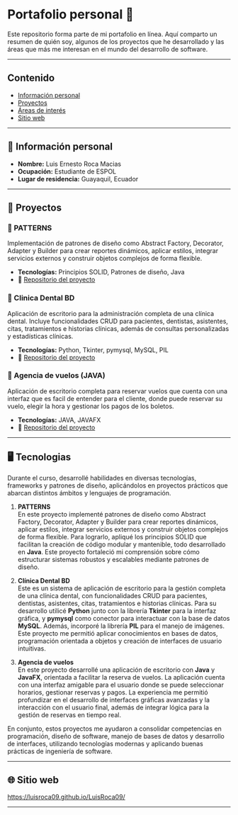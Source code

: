 # Portafolio personal 🦦

Este repositorio forma parte de mi portafolio en línea. Aquí comparto un resumen de quién soy, algunos de los proyectos que he desarrollado y las áreas que más me interesan en el mundo del desarrollo de software.


---

## Contenido

- [Información personal](#información-personal)
- [Proyectos](#proyectos)
- [Áreas de interés](#áreas-de-interés)
- [Sitio web](#sitio-web)

---

## 🧾 Información personal

- **Nombre:** Luis Ernesto Roca Macias
- **Ocupación:** Estudiante de ESPOL
- **Lugar de residencia:** Guayaquil, Ecuador

---

## 🎯 Proyectos

### 🧩 PATTERNS
Implementación de patrones de diseño como Abstract Factory, Decorator, Adapter y Builder para crear reportes dinámicos, aplicar estilos, integrar servicios externos y construir objetos complejos de forma flexible.

- **Tecnologías:** Principios SOLID, Patrones de diseño, Java
- 🔗 [Repositorio del proyecto](https://github.com/LuisRoca09/TALLER04-PATTERNS)

### 🧩 Clinica Dental BD
Aplicación de escritorio para la administración completa de una clínica dental. Incluye funcionalidades CRUD para pacientes, dentistas, asistentes, citas, tratamientos e historias clínicas, además de consultas personalizadas y estadísticas clínicas.

- **Tecnologías:** Python, Tkinter, pymysql, MySQL, PIL
- 🔗 [Repositorio del proyecto](https://github.com/SKEIILAT/proyectoBD.git)

### 🧩 Agencia de vuelos (JAVA)
Aplicación de escritorio completa para reservar vuelos que cuenta con una interfaz que es facil de entender para el cliente, donde puede reservar su vuelo, elegir la hora y gestionar los pagos de los boletos.

- **Tecnologías:** JAVA, JAVAFX
- 🔗 [Repositorio del proyecto](https://github.com/ArianVillavicencio/PAR4_PROY2P_ROCA_VERGARA_VILLAVICENCIO.git)




---

## 🖥️ Tecnologias

Durante el curso, desarrollé habilidades en diversas tecnologías, frameworks y patrones de diseño, aplicándolos en proyectos prácticos que abarcan distintos ámbitos y lenguajes de programación.

1. **PATTERNS**  
   En este proyecto implementé patrones de diseño como Abstract Factory, Decorator, Adapter y Builder para crear reportes dinámicos, aplicar estilos, integrar servicios externos y construir objetos complejos de forma flexible. Para lograrlo, apliqué los principios SOLID que facilitan la creación de código modular y mantenible, todo desarrollado en **Java**. Este proyecto fortaleció mi comprensión sobre cómo estructurar sistemas robustos y escalables mediante patrones de diseño.

2. **Clínica Dental BD**  
   Este es un sistema de aplicación de escritorio para la gestión completa de una clínica dental, con funcionalidades CRUD para pacientes, dentistas, asistentes, citas, tratamientos e historias clínicas. Para su desarrollo utilicé **Python** junto con la librería **Tkinter** para la interfaz gráfica, y **pymysql** como conector para interactuar con la base de datos **MySQL**. Además, incorporé la librería **PIL** para el manejo de imágenes. Este proyecto me permitió aplicar conocimientos en bases de datos, programación orientada a objetos y creación de interfaces de usuario intuitivas.

3. **Agencia de vuelos**  
   En este proyecto desarrollé una aplicación de escritorio con **Java** y **JavaFX**, orientada a facilitar la reserva de vuelos. La aplicación cuenta con una interfaz amigable para el usuario donde se puede seleccionar horarios, gestionar reservas y pagos. La experiencia me permitió profundizar en el desarrollo de interfaces gráficas avanzadas y la interacción con el usuario final, además de integrar lógica para la gestión de reservas en tiempo real.

En conjunto, estos proyectos me ayudaron a consolidar competencias en programación, diseño de software, manejo de bases de datos y desarrollo de interfaces, utilizando tecnologías modernas y aplicando buenas prácticas de ingeniería de software.


---

## 🌐 Sitio web

https://luisroca09.github.io/LuisRoca09/

---
